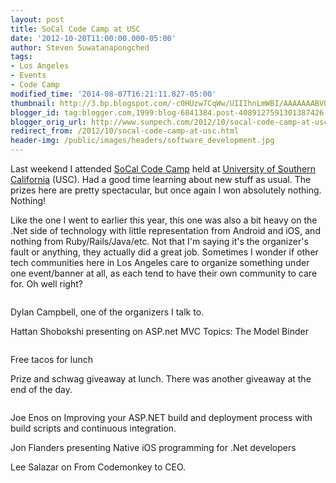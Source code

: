 ```yaml
---
layout: post
title: SoCal Code Camp at USC
date: '2012-10-20T11:00:00.000-05:00'
author: Steven Suwatanapongched
tags:
- Los Angeles
- Events
- Code Camp
modified_time: '2014-08-07T16:21:11.827-05:00'
thumbnail: http://3.bp.blogspot.com/-c0HUzw7CqWw/UIIIhnLmWBI/AAAAAAABVOc/J2Fu10yEWNc/s600/2012-10-14+at+09-35-38.jpg
blogger_id: tag:blogger.com,1999:blog-6841384.post-4089127591301387426
blogger_orig_url: http://www.sunpech.com/2012/10/socal-code-camp-at-usc.html
redirect_from: /2012/10/socal-code-camp-at-usc.html
header-img: /public/images/headers/software_development.jpg
---
```


Last weekend I attended <a href="http://www.socalcodecamp.com/">SoCal Code Camp</a> held at <a href="http://www.usc.edu/">University of Southern California</a> (USC). Had a good time learning about new stuff as usual. The prizes here are pretty spectacular, but once again I won absolutely nothing. Nothing!

Like the one I went to earlier this year, this one was also a bit heavy on the .Net side of technology with little representation from Android and iOS, and nothing from Ruby/Rails/Java/etc. Not that I'm saying it's the organizer's fault or anything, they actually did a great job. Sometimes I wonder if other tech communities here in Los Angeles care to organize something under one event/banner at all, as each tend to have their own community to care for. Oh well right?

<img alt=""  border="0" src="http://3.bp.blogspot.com/-c0HUzw7CqWw/UIIIhnLmWBI/AAAAAAABVOc/J2Fu10yEWNc/s400/2012-10-14+at+09-35-38.jpg" />

Dylan Campbell, one of the organizers I talk to.
<img alt=""  border="0" src="http://3.bp.blogspot.com/-y8JGemV56MQ/UIIIjFJCuZI/AAAAAAABVOk/-tadCujYqPc/s400/2012-10-14+at+09-43-40.jpg"  />

Hattan Shobokshi presenting on ASP.net MVC Topics: The Model Binder
<img alt=""  border="0" src="http://3.bp.blogspot.com/-hMbafc6Of9U/UIIIkB7-h0I/AAAAAAABVOs/EM2Vf_jXRFY/s400/2012-10-14+at+10-30-36.jpg" />

<img alt=""  border="0" src="http://1.bp.blogspot.com/-rFxCQ8WFDZ8/UIIInS1INnI/AAAAAAABVPE/awijjudLlek/s400/2012-10-14+at+10-31-29.jpg" />

Free tacos for lunch
<img alt=""  border="0" src="http://3.bp.blogspot.com/-ODJPCYLHnQc/UIIIoko7IXI/AAAAAAABVPM/MWATL0uyF2o/s400/2012-10-14+at+11-18-10.jpg" />

Prize and schwag giveaway at lunch. There was another giveaway at the end of the day.
<img alt=""  border="0" src="http://4.bp.blogspot.com/-6WU12Kn21X8/UIIIp6nvLBI/AAAAAAABVPU/kxHw7td0nlg/s400/2012-10-14+at+11-44-01.jpg" />

<img alt=""  border="0" src="http://1.bp.blogspot.com/-mBMElt0GyBM/UIIIrFZ4OYI/AAAAAAABVPc/VzJwcR6UVNI/s400/2012-10-14+at+11-44-49.jpg"  />

Joe Enos on Improving your ASP.NET build and deployment process with build scripts and continuous integration.
<img alt=""  border="0" src="http://2.bp.blogspot.com/-bONYS-gSyss/UIIIsEhFueI/AAAAAAABVPk/be4OXF21Czk/s400/2012-10-14+at+12-27-14.jpg" />

Jon Flanders presenting Native iOS programming for .Net developers
<img alt=""  border="0" src="http://1.bp.blogspot.com/-U5W-VkKztlc/UIIItA76-TI/AAAAAAABVPs/L9owOho_mc4/s400/2012-10-14+at+13-42-47.jpg"  />

Lee Salazar on From Codemonkey to CEO.
<img alt=""  border="0" src="http://3.bp.blogspot.com/-GYkfN6Jibvk/UIIIvnRrF8I/AAAAAAABVQE/QtZ8guEYNpo/s400/2012-10-14+at+14-56-39.jpg" />
